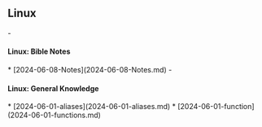 <h2>Linux</h2>
- <h4>Linux: Bible Notes</h4>
  * [2024-06-08-Notes](2024-06-08-Notes.md) 
- <h4>Linux: General Knowledge</h4>
  * [2024-06-01-aliases](2024-06-01-aliases.md)
  * [2024-06-01-function](2024-06-01-functions.md)
